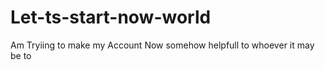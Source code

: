 # Let-ts-start-now-world
Am Tryiing to make my Account Now somehow helpfull to whoever it may be to

